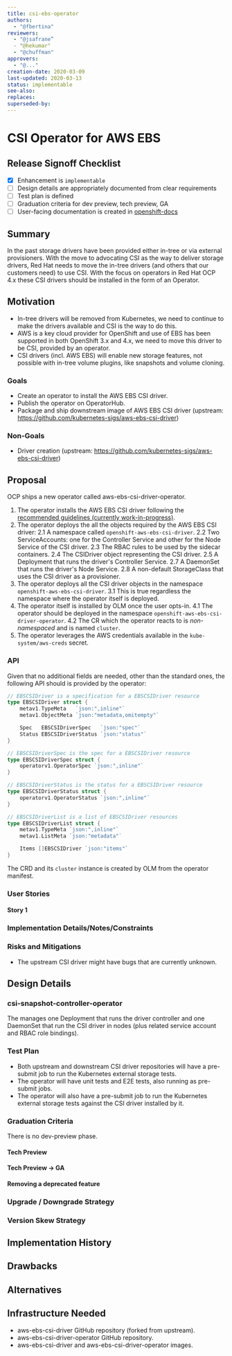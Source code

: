 ```yaml
---
title: csi-ebs-operator
authors:
  - "@fbertina"
reviewers:
  - "@jsafrane”
  - "@hekumar"
  - "@chuffman"
approvers:
  - "@..."
creation-date: 2020-03-09
last-updated: 2020-03-13
status: implementable
see-also:
replaces:
superseded-by:
---
```


# CSI Operator for AWS EBS

## Release Signoff Checklist

- [x] Enhancement is `implementable`
- [ ] Design details are appropriately documented from clear requirements
- [ ] Test plan is defined
- [ ] Graduation criteria for dev preview, tech preview, GA
- [ ] User-facing documentation is created in [openshift-docs](https://github.com/openshift/openshift-docs/)

## Summary

In the past storage drivers have been provided either in-tree or via external provisioners. With the move to advocating CSI as the way to deliver storage drivers, Red Hat needs to move the in-tree drivers (and others that our customers need) to use CSI. With the focus on operators in Red Hat OCP 4.x these CSI drivers should be installed in the form of an Operator.

## Motivation

* In-tree drivers will be removed from Kubernetes, we need to continue to make the drivers available and CSI is the way to do this.
* AWS is a key cloud provider for OpenShift and use of EBS has been supported in both OpenShift 3.x and 4.x, we need to move this driver to be CSI, provided by an operator.
* CSI drivers (incl. AWS EBS) will enable new storage features, not possible with in-tree volume plugins, like snapshots and volume cloning.

### Goals

* Create an operator to install the AWS EBS CSI driver.
* Publish the operator on OperatorHub.
* Package and ship downstream image of AWS EBS CSI driver (upstream: https://github.com/kubernetes-sigs/aws-ebs-csi-driver)

### Non-Goals

* Driver creation (upstream: https://github.com/kubernetes-sigs/aws-ebs-csi-driver)

## Proposal

OCP ships a new operator called aws-ebs-csi-driver-operator.

1. The operator installs the AWS EBS CSI driver following the [recommended guidelines (currently work-in-progress)](https://github.com/openshift/enhancements/pull/139/files).
2. The operator deploys the all the objects required by the AWS EBS CSI driver:
   2.1 A namespace called `openshift-aws-ebs-csi-driver`.
   2.2 Two ServiceAccounts: one for the Controller Service and other for the Node Service of the CSI driver.
   2.3 The RBAC rules to be used by the sidecar containers.
   2.4 The CSIDriver object representing the CSI driver.
   2.5 A Deployment that runs the driver's Controller Service.
   2.7 A DaemonSet that runs the driver's Node Service.
   2.8 A non-default StorageClass that uses the CSI driver as a provisioner.
3. The operator deploys all the CSI driver objects in the namespace `openshift-aws-ebs-csi-driver`.
   3.1 This is true regardless the namespace where the operator itself is deployed.
4. The operator itself is installed by OLM once the user opts-in.
   4.1 The operator should be deployed in the namespace `openshift-aws-ebs-csi-driver-operator`.
   4.2 The CR which the operator reacts to is *non-namespaced* and is named `cluster`.
5. The operator leverages the AWS credentials available in the `kube-system/aws-creds` secret.

### API

Given that no additional fields are needed, other than the standard ones, the following API should is provided by the operator:

```go
// EBSCSIDriver is a specification for a EBSCSIDriver resource
type EBSCSIDriver struct {
	metav1.TypeMeta   `json:",inline"`
	metav1.ObjectMeta `json:"metadata,omitempty"`

	Spec   EBSCSIDriverSpec   `json:"spec"`
	Status EBSCSIDriverStatus `json:"status"`
}

// EBSCSIDriverSpec is the spec for a EBSCSIDriver resource
type EBSCSIDriverSpec struct {
	operatorv1.OperatorSpec `json:",inline"`
}

// EBSCSIDriverStatus is the status for a EBSCSIDriver resource
type EBSCSIDriverStatus struct {
	operatorv1.OperatorStatus `json:",inline"`
}

// EBSCSIDriverList is a list of EBSCSIDriver resources
type EBSCSIDriverList struct {
	metav1.TypeMeta `json:",inline"`
	metav1.ListMeta `json:"metadata"`

	Items []EBSCSIDriver `json:"items"`
}
```

The CRD and its `cluster` instance is created by OLM from the operator manifest.


### User Stories

#### Story 1

### Implementation Details/Notes/Constraints

### Risks and Mitigations

* The upstream CSI driver might have bugs that are currently unknown.

## Design Details

### csi-snapshot-controller-operator

The manages one Deployment that runs the driver controller and one DaemonSet that run the CSI driver in nodes (plus related service account and RBAC role bindings).

### Test Plan

* Both upstream and downstream CSI driver repositories will have a pre-submit job to run the Kubernetes external storage tests.
* The operator will have unit tests and E2E tests, also running as pre-submit jobs.
* The operator will also have a pre-submit job to run the Kubernetes external storage tests against the CSI driver installed by it.

### Graduation Criteria

There is no dev-preview phase.

#### Tech Preview

#### Tech Preview -> GA

#### Removing a deprecated feature

### Upgrade / Downgrade Strategy

### Version Skew Strategy

## Implementation History

## Drawbacks

## Alternatives

## Infrastructure Needed

* aws-ebs-csi-driver GitHub repository (forked from upstream).
* aws-ebs-csi-driver-operator GitHub repository.
* aws-ebs-csi-driver and aws-ebs-csi-driver-operator images.
